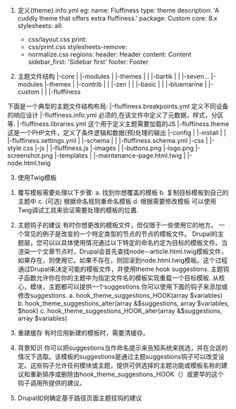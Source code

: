 1. 定义{theme}.info.yml
  eg:
  name: Fluffiness
  type: theme
  description: 'A cuddly theme that offers extra fluffiness.'
  package: Custom
  core: 8.x
  stylesheets:
    all:
      - css/layout.css
    print:
      - css/print.css
  stylesheets-remove:
    - normalize.css
  regions:
    header: Header
    content: Content
    sidebar_first: 'Sidebar first'
    footer: Footer

2. 主题文件结构
  |-core
  |  |-modules
  |  |-themes
  |  |  |-bartik
  |  |  |-seven
  ..
  |-modules
  |-themes
  |  |-contrib
  |  |  |-zen
  |  |  |-basic
  |  |  |-bluemarine
  |  |-custom
  |  |  |-fluffiness

  下面是一个典型的主题文件结构布局:
  |-fluffiness.breakpoints.yml 定义不同设备的响应设计
  |-fluffiness.info.yml 必须的,在该文件中定义了元数据，样式，分区等.
  |-fluffiness.libraries.yml 这个用于定义主题需要加载的JS
  |-fluffiness.theme 这是一个PHP文件，定义了条件逻辑和数据(预)处理的输出
  |-config
  |  |-install
  |  |  |-fluffiness.settings.yml
  |  |-schema
  |  |  |-fluffiness.schema.yml
  |-css
  |  |-style.css
  |-js
  |  |-fluffiness.js
  |-images
  |  |-buttons.png
  |-logo.png
  |-screenshot.png
  |-templates 
  |  |-maintenance-page.html.twig
  |  |-node.html.twig

3. 使用Twig模板
  1) 覆写模板需要处理以下步骤:
    a. 找到你想覆盖的模板
    b. 复制目标模板到自己的主题中
    c. (可选) 根据命名规则重命名模板
    d. 根据需要修改模板
    可以使用Twig调试工具来验证需要处理的模板的位置.
  2) 主题钩子的建议
   有时你想更改的模板文件，但仅限于一些使用它的地方。
   一个常见的例子是改变的一个特定类型的节点的节点的模板文件。
   Drupal的主题层，您可以以具体使用情况通过以下特定的命名约定为目标的模板文件。当渲染一个文章节点时，Drupal会首先查找node--article.html.twig模板文件，如果存在，则使用它。如果不存在，则回滚到node.html.twig模板。这个过程通过Drupal来决定可能的模板文件，并使用theme hook suggestions.
   主题钩子函数允许你在你的主题中为指定文件名的模板实现重载一个目标模板.
  从核心，模块，主题都可以提供一个suggestions.你可以使用下面的钩子来添加或修改suggestions.
  a. hook_theme_suggestions_HOOK(array $variables)
  b. hook_theme_suggestions_alter(array &$suggestions, array $variables, $hook)
  c. hook_theme_suggestions_HOOK_alter(array &$suggestions, array $variables)
  
  3) 重建缓存
  有时应用新建的模板时，需要清缓存。

  4) 背景知识
  你可以把suggestions当作命名提示来告知系统来挑选，并在合适的情况下选取。该模板的suggestions是通过主题suggestions钩子可以改变设定。这些钩子允许任何模块或主题，提供可供选择的主题功能或模板名称的建议和重新排序或删除由hook_theme_suggestions_HOOK（）或更早的这个钩子调用所提供的建议。

  5) Drupal如何确定基于路径页面主题挂钩的建议

